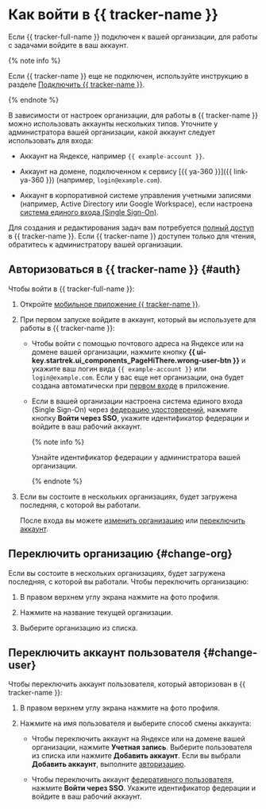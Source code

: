 # Как войти в {{ tracker-name }}

Если {{ tracker-full-name }} подключен к вашей организации, для работы с задачами войдите в ваш аккаунт. 

{% note info %}

Если {{ tracker-name }} еще не подключен, используйте инструкцию в разделе [Подключить {{ tracker-name }}](enable-tracker.md).

{% endnote %}

В зависимости от настроек организации, для работы в {{ tracker-name }} можно использовать аккаунты нескольких типов. Уточните у администратора вашей организации, какой аккаунт следует использовать для входа:

* Аккаунт на Яндексе, например `{{ example-account }}`.

* Аккаунт на домене, подключенном к сервису [{{ ya-360 }}]({{ link-ya-360 }}) (например, `login@example.com`).

* Аккаунт в корпоративной системе управления учетными записями (например, Active Directory или Google Workspace), если настроена [система единого входа (Single Sign-On)](../../organization/add-federation.md).

Для создания и редактирования задач вам потребуется [полный доступ](../access.md) в {{ tracker-name }}. Если {{ tracker-name }} доступен только для чтения, обратитесь к администратору вашей организации.

## Авторизоваться в {{ tracker-name }} {#auth}

Чтобы войти в {{ tracker-full-name }}:

1. Откройте [мобильное приложение {{ tracker-name }}](../mobile.md).

1. При первом запуске войдите в аккаунт, который вы используете для работы в {{ tracker-name }}:

    * Чтобы войти с помощью почтового адреса на Яндексе или на домене вашей организации, нажмите кнопку **{{ ui-key.startrek.ui_components_PageHiThere.wrong-user-btn }}** и укажите ваш логин вида `{{ example-account }}` или `login@example.com`. Если у вас еще нет организации, она будет создана автоматически при [первом входе](enable-tracker.md) в приложение.

    * Если в вашей организации настроена система единого входа (Single Sign-On) через [федерацию удостоверений](../add-users.md#federation), нажмите кнопку **Войти через SSO**, укажите идентификатор федерации и войдите в ваш рабочий аккаунт.

        {% note info %}

        Узнайте идентификатор федерации у администратора вашей организации.

        {% endnote %}

1. Если вы состоите в нескольких организациях, будет загружена последняя, с которой вы работали.

    После входа вы можете [изменить организацию](#change-org) или [переключить аккаунт](#change-user).

## Переключить организацию {#change-org}

Если вы состоите в нескольких организациях, будет загружена последняя, с которой вы работали. Чтобы переключить организацию:

1. В правом верхнем углу экрана нажмите на фото профиля.

1. Нажмите на название текущей организации.

1. Выберите организацию из списка.

## Переключить аккаунт пользователя {#change-user}
	
Чтобы переключить аккаунт пользователя, который авторизован в {{ tracker-name }}:

1. В правом верхнем углу экрана нажмите на фото профиля.
	
1. Нажмите на имя пользователя и выберите способ смены аккаунта:
		
    * Чтобы переключить аккаунт на Яндексе или на домене вашей организации, нажмите **Учетная запись**. Выберите пользователя из списка или нажмите **Добавить аккаунт**. Если вы выбрали **Добавить аккаунт**, выполните [авторизацию](#auth).
		
    * Чтобы переключить аккаунт [федеративного пользователя](../add-users.md#federation), нажмите **Войти через SSO**. Укажите идентификатор федерации и войдите в ваш рабочий аккаунт. 

